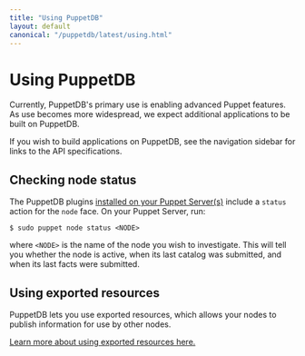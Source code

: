 ```yaml
---
title: "Using PuppetDB"
layout: default
canonical: "/puppetdb/latest/using.html"
---
```


# Using PuppetDB

[exported]: {{puppet}}/lang_exported.html


Currently, PuppetDB's primary use is enabling advanced Puppet features. As use becomes more widespread, we expect additional applications to be built on PuppetDB.

If you wish to build applications on PuppetDB, see the navigation sidebar for links to the API specifications.

## Checking node status

The PuppetDB plugins [installed on your Puppet Server(s)](./connect_puppet_server.html) include a `status` action for the `node` face. On your Puppet Server, run:

    $ sudo puppet node status <NODE>

where `<NODE>` is the name of the node you wish to investigate. This will tell you whether the node is active, when its last catalog was submitted, and when its last facts were submitted.

## Using exported resources

PuppetDB lets you use exported resources, which allows your nodes to publish information for use by other nodes.

[Learn more about using exported resources here.][exported]

